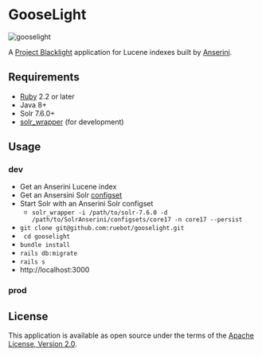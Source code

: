 # GooseLight

![gooselight](https://seeklogo.com/images/D/Duck_Hunt-logo-8044A0A3B6-seeklogo.com.png)

A [Project Blacklight](http://projectblacklight.org/) application for Lucene indexes built by [Anserini](https://github.com/castorini/Anserini).

## Requirements

* [Ruby](https://www.ruby-lang.org/en/) 2.2 or later
* Java 8+
* Solr 7.6.0+
* [solr_wrapper](https://github.com/cbeer/solr_wrapper) (for development)

## Usage

### dev

* Get an Anserini Lucene index
* Get an Ansersini Solr [configset](https://github.com/castorini/SolrAnserini)
* Start Solr with an Anserini Solr configset
  * `solr_wrapper -i /path/to/solr-7.6.0 -d /path/to/SolrAnserini/configsets/core17 -n core17 --persist`
* `git clone git@github.com:ruebot/gooselight.git`
* ` cd gooselight`
* `bundle install`
* `rails db:migrate`
* `rails s`
* http://localhost:3000

### prod

## License

This application is available as open source under the terms of the [Apache License, Version 2.0](http://www.apache.org/licenses/LICENSE-2.0).
